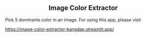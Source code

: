 <h2 align="center">Image Color Extractor</h2>

Pick 5 dominants color in an image.
For using this app, please visit 

<a target="blank">https://image-color-extractor-kangdap.streamlit.app/</a>
